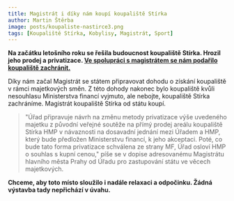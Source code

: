 ```yaml
---
title: Magistrát i díky nám koupí koupaliště Stírka
author: Martin Štěrba
image: posts/koupaliste-nastirce3.png
tags: [Koupaliště Stírka, Kobylisy, Magistrát, Sport]
---
```


**Na začátku letošního roku se řešila budoucnost koupaliště Stírka. Hrozil jeho prodej a privatizace. [Ve spolupráci s magistrátem se nám podařilo koupaliště zachránit.](https://praha8.pirati.cz/aktuality/povedlo-se-koupaliste-na-stirce-zachranime.html)**

Díky nám začal Magistrát se státem připravovat dohodu o získání koupaliště v rámci majetkových směn. Z této dohody nakonec bylo koupaliště kvůli nesouhlasu Ministerstva financí vyjmuto, ale nebojte, koupaliště Stírka zachráníme. Magistrát koupaliště Stírka od státu koupí.

>"Úřad připravuje návrh na změnu metody privatizace výše uvedeného majetku z původní veřejné soutěže na přímý prodej areálu koupaliště Stírka HMP v návaznosti na dosavadní jednání mezi Úřadem a HMP, který bude předložen Ministerstvu financí, k jeho akceptaci. Poté, co bude tato forma privatizace schválena ze strany MF, Úřad osloví HMP o souhlas s kupní cenou," píše se v dopise adresovanému Magistrátu hlavního města Prahy od Úřadu pro zastupování státu ve věcech majetkových.

**Chceme, aby toto místo sloužilo i nadále relaxaci a odpočinku. Žádná výstavba tady nepřichází v úvahu.**
